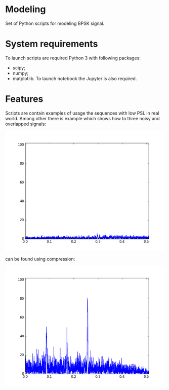 Modeling
========
Set of Python scripts for modeling BPSK signal.



System requirements
===================
To launch scripts are required Python 3 with following packages:
- scipy;
- numpy;
- matplotlib.
To launch notebook the Jupyter is also required.



Features
========
Scripts are contain examples of usage the sequences with low PSL in real world.
Among other there is example which shows how to three noisy and overlapped signals:

![Noncompressed](Noncompressed.gif)

can be found using compression:

![Compressed](Compressed.gif)

